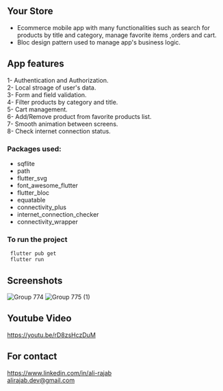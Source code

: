 ## Your Store
- Ecommerce mobile app with many functionalities such as search for products by title and category, manage favorite items ,orders and cart.
- Bloc design pattern used to manage app's business logic.
## App features

1- Authentication and Authorization.
<br>
2- Local stroage of user's data.
<br>
3- Form and field validation.
<br>
4- Filter products by category and title.
<br>
5- Cart management.
<br>
6- Add/Remove product from favorite products list.
<br>
7- Smooth animation between screens.
<br>
8- Check internet connection status.

### Packages used:
  - sqflite
  - path
  - flutter_svg
  - font_awesome_flutter
  - flutter_bloc
  - equatable
  - connectivity_plus
  - internet_connection_checker
  - connectivity_wrapper

### To run the project
<code> flutter pub get</code>
<br/>
<code> flutter run</code>

## Screenshots 
![Group 774](https://user-images.githubusercontent.com/48997939/195924723-115398a2-26a7-4a0f-a288-bd2c1b162779.png)
![Group 775 (1)](https://user-images.githubusercontent.com/48997939/195925451-b2b68d7a-1b3e-4eb5-a044-71cc44a02cf2.png)

## Youtube Video

https://youtu.be/rD8zsHczDuM

## For contact
https://www.linkedin.com/in/ali-rajab
<br>
alirajab.dev@gmail.com
